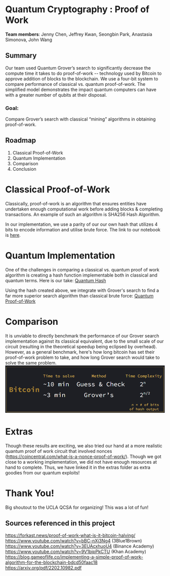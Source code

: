 # Quantum Cryptography : Proof of Work

**Team members**: Jenny Chen, Jeffrey Kwan, Seongbin Park, Anastasia Simonova, John Wang

## Summary
Our team used Quantum Grover’s search to significantly decrease the compute time it takes to do proof-of-work -- technology used by Bitcoin to approve addition of blocks to the blockchain. We use a four-bit system to compare performance of classical vs. quantum proof-of-work. The simplified model demonstrates the impact quantum computers can have with a greater number of qubits at their disposal.

### Goal:
Compare Grover’s search with classical “mining” algorithms in obtaining proof-of-work.

## Roadmap
1. Classical Proof-of-Work
2. Quantum Implementation
3. Comparison
4. Conclusion

# Classical Proof-of-Work
Classically, proof-of-work is an algorithm that ensures entities have undertaken enough computational work before adding blocks & completing transactions. An example of such an algorithm is SHA256 Hash Algorithm.

In our implementation, we use a parity of our our own hash that utilizes 4 bits to encode information and utilise brute force. The link to our notebook is 
[here](https://github.com/Anastasia-Sim/PoW-QCSA-fa22/blob/main/Classical_PoW.ipynb).

# Quantum Implementation
One of the challenges in comparing a classical vs. quantum proof of work algorithm is creating a hash function implementable both in classical and quantum terms. Here is our take:
[Quantum Hash](https://github.com/Anastasia-Sim/PoW-QCSA-fa22/blob/main/QuantumHash.ipynb)

Using the hash created above, we integrate with Grover's search to find a far more superior search algorithm than classical brute force:
[Quantum Proof-of-Work](https://github.com/Anastasia-Sim/PoW-QCSA-fa22/blob/main/Quantum_PoW.ipynb)

# Comparison
It is unviable to directly benchmark the performance of our Grover search implementation against its classical equivalent, due to the small scale of our circuit (resulting in the theoretical speedup being eclipsed by overhead).
However, as a general benchmark, here's how long bitcoin has set their proof-of-work problem to take, and how long Grover search would take to solve the same problem.
![Screenshot](pictures/findings.png)

# Extras
Though these results are exciting, we also tried our hand at a more realistic quantum proof of work circuit that involved nonces (https://coincentral.com/what-is-a-nonce-proof-of-work/). Though we got close to a working implementation, we did not have enough resources at hand to complete. Thus, we have linked it in the extras folder as extra goodies from our quantum exploits!

# Thank You!
Big shoutout to the UCLA QCSA for organizing! This was a lot of fun!

## Sources referenced in this project
https://forkast.news/proof-of-work-what-is-it-bitcoin-halving/ \
https://www.youtube.com/watch?v=bBC-nXj3Ng4 (3Blue1Brown) \
https://www.youtube.com/watch?v=3EUAcxhuoU4 (Binance Academy) \
https://www.youtube.com/watch?v=9V1bipPkCTU (Khan Academy) \
https://blog.gameoflife.co/implementing-a-simple-proof-of-work-algorithm-for-the-blockchain-bdcd50faac18 \
https://arxiv.org/pdf/2202.10982.pdf 
